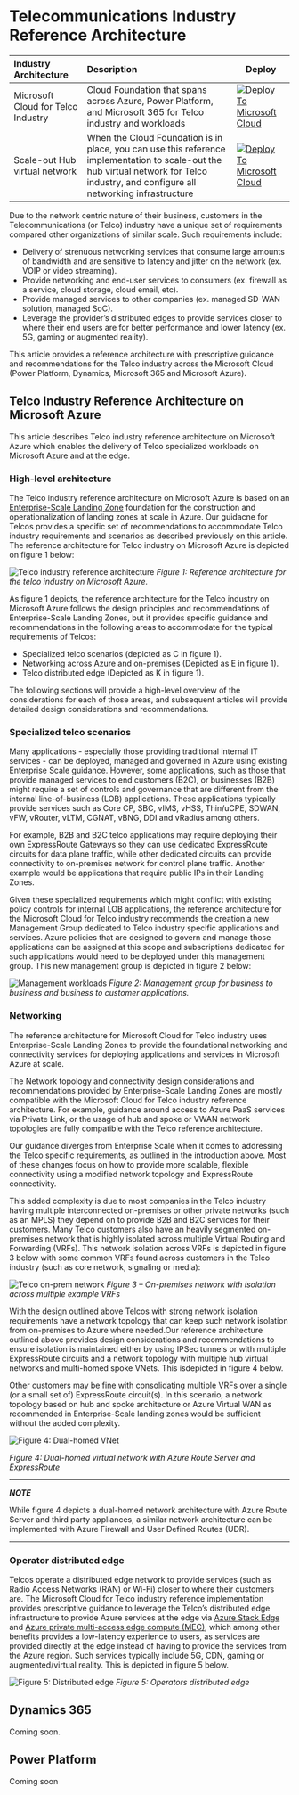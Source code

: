 # Telecommunications Industry Reference Architecture

| Industry Architecture | Description | Deploy |
|:----------------------|:------------|--------|
| Microsoft Cloud for Telco Industry | Cloud Foundation that spans across Azure, Power Platform, and Microsoft 365 for Telco industry and workloads |[![Deploy To Microsoft Cloud](../docs/deploytomicrosoftcloud.svg)](https://portal.azure.com/#blade/Microsoft_Azure_CreateUIDef/CustomDeploymentBlade/uri/https%3A%2F%2Fraw.githubusercontent.com%2FMicrosoft%2Findustry%2Fmain%2Ftelco%2Fri%2FtelcoArm.json/uiFormDefinitionUri/https%3A%2F%2Fraw.githubusercontent.com%2FMicrosoft%2Findustry%2Fmain%2Ftelco%2Fri%2Ftelco-portal.json)
| Scale-out Hub virtual network | When the Cloud Foundation is in place, you can use this reference implementation to scale-out the hub virtual network for Telco industry, and configure all networking infrastructure |[![Deploy To Microsoft Cloud](../docs/deploytomicrosoftcloud.svg)](https://portal.azure.com/#blade/Microsoft_Azure_CreateUIDef/CustomDeploymentBlade/uri/https%3A%2F%2Fraw.githubusercontent.com%2FMicrosoft%2Findustry%2Fmain%2Ftelco%2solutions%2FtelcoNetworking%2FtelcoNwArm.json/uiFormDefinitionUri/https%3A%2F%2Fraw.githubusercontent.com%2FMicrosoft%2Findustry%2Fmain%2Ftelco%2Fsolutions%2FtelcoNetworking%2FtelcoNw-portal.json)

Due to the network centric nature of their business, customers in the Telecommunications (or Telco) industry have a unique set of requirements compared other organizations of similar scale. Such requirements include:

* Delivery of strenuous networking services that consume large amounts of bandwidth and are sensitive to latency and jitter on the network (ex. VOIP or video streaming).
* Provide networking and end-user services to consumers (ex. firewall as a service, cloud storage, cloud email, etc).
* Provide managed services to other companies (ex. managed SD-WAN solution, managed SoC).
* Leverage the provider’s distributed edges to provide services closer to where their end users are for better performance and lower latency (ex. 5G, gaming or augmented reality).

This article provides a reference architecture with prescriptive guidance and recommendations for the Telco industry across the Microsoft Cloud (Power Platform, Dynamics, Microsoft 365 and Microsoft Azure).

## Telco Industry Reference Architecture on Microsoft Azure

This article describes Telco industry reference architecture on Microsoft Azure which enables the delivery of Telco specialized workloads on Microsoft Azure and at the edge.

### High-level architecture

The Telco industry reference architecture on Microsoft Azure is based on an [Enterprise-Scale Landing Zone](https://docs.microsoft.com/en-us/azure/cloud-adoption-framework/ready/enterprise-scale/architecture) foundation for the construction and operationalization of landing zones at scale in Azure.  Our guidacne for Telcos provides a specific set of recommendations to accommodate Telco industry requirements and scenarios as described previously on this article. The reference architecture for Telco industry on Microsoft Azure is depicted on figure 1 below:

![Telco industry reference architecture](./docs/telco-industry-reference-architecture.png)
_Figure 1: Reference architecture for the telco industry on Microsoft Azure._

As figure 1 depicts, the reference architecture for the Telco industry on Microsoft Azure follows the design principles and recommendations of Enterprise-Scale Landing Zones, but it provides specific guidance and recommendations in the following areas to accommodate for the typical requirements of Telcos:

* Specialized telco scenarios (depicted as C in figure 1).
* Networking across Azure and on-premises (Depicted as E in figure 1).
* Telco distributed edge (Depicted as K in figure 1).

The following sections will provide a high-level overview of the considerations for each of those areas, and subsequent articles will provide detailed design considerations and recommendations.

### Specialized telco scenarios

Many applications - especially those providing traditional internal IT services - can be deployed, managed and governed in Azure using existing Enterprise Scale guidance. However, some applications, such as those that provide managed services to end customers (B2C), or businesses (B2B) might require a set of controls and governance that are different from the internal line-of-business (LOB) applications. These applications typically provide services such as Core CP, SBC, vIMS, vHSS, Thin/uCPE, SDWAN, vFW, vRouter, vLTM, CGNAT, vBNG, DDI and vRadius among others.

For example, B2B and B2C telco applications may require deploying their own ExpressRoute Gateways so they can use dedicated ExpressRoute circuits for data plane traffic, while other dedicated circuits can provide connectivity to on-premises network for control plane traffic. Another example would be applications that require public IPs in their Landing Zones.

Given these specialized requirements which might conflict with existing policy controls for internal LOB applications, the reference architecture for the Microsoft Cloud for Telco industry recommends the creation a new Management Group dedicated to Telco industry specific applications and services. Azure policies that are designed to govern and manage those applications can be assigned at this scope and subscriptions dedicated for such applications would need to be deployed under this management group. This new management group is depicted in figure 2 below:

![Management workloads](./docs/management-group-telco.png)
_Figure 2: Management group for business to business and business to customer applications._

### Networking

The reference architecture for Microsoft Cloud for Telco industry uses Enterprise-Scale Landing Zones to provide the foundational networking and connectivity services for deploying applications and services in Microsoft Azure at scale.

The Network topology and connectivity design considerations and recommendations provided by Enterprise-Scale Landing Zones are mostly compatible with the Microsoft Cloud for Telco industry reference architecture. For example, guidance around access to Azure PaaS services via Private Link, or the usage of hub and spoke or VWAN network topologies are fully compatible with the Telco reference architecture.

Our guidance diverges from Enterprise Scale when it comes to addressing the Telco specific requirements, as outlined in the introduction above.  Most of these changes focus on how to provide more scalable, flexible connectivity using a modified network topology and ExpressRoute connectivity.

This added complexity is due to most companies in the Telco industry having multiple interconnected on-premises or other private networks (such as an MPLS) they depend on to provide B2B and B2C services for their customers. Many Telco customers also have an heavily segmented on-premises network that is highly isolated across multiple Virtual Routing and Forwarding (VRFs). This network isolation across VRFs is depicted in figure 3 below with some common VRFs found across customers in the Telco industry (such as core network, signaling or media):

![Telco on-prem network](./docs/telco-onprem.png)
_Figure 3 – On-premises network with isolation across multiple example VRFs_

With the design outlined above Telcos with strong network isolation requirements have a network topology that can keep such network isolation from on-premises to Azure where needed.Our reference architecture outlined above provides design considerations and recommendations to ensure isolation is maintained either by using IPSec tunnels or with multiple ExpressRoute circuits and a network topology with multiple hub virtual networks and multi-homed spoke VNets.  This isdepicted in figure 4 below.

Other customers may be fine with consolidating multiple VRFs over a single (or a small set of) ExpressRoute circuit(s). In this scenario, a network topology based on hub and spoke architecture or Azure Virtual WAN as recommended in Enterprise-Scale landing zones would be sufficient without the added complexity.

![Figure 4: Dual-homed VNet](./docs/dual-homed-topology-expressroute.png)

_Figure 4: Dual-homed virtual network with Azure Route Server and ExpressRoute_

---
***NOTE***

While figure 4 depicts a dual-homed network architecture with Azure Route Server and third party appliances, a similar network architecture can be implemented with Azure Firewall and User Defined Routes (UDR).

---

### Operator distributed edge

Telcos operate a distributed edge network to provide services (such as Radio Access Networks (RAN) or Wi-Fi) closer to where their customers are. The Microsoft Cloud for Telco industry reference implementation provides prescriptive guidance to leverage the Telco’s distributed edge infrastructure to provide Azure services at the edge via [Azure Stack Edge](https://docs.microsoft.com/en-us/azure/databox-online/) and [Azure private multi-access edge compute (MEC)](https://docs.microsoft.com/en-us/azure/private-multi-access-edge-compute-mec/overview), which among other benefits provides a low-latency experience to users, as services are provided directly at the edge instead of having to provide the services from the Azure region. Such services typically include 5G, CDN, gaming or augmented/virtual reality. This is depicted in figure 5 below.

![Figure 5: Distributed edge](./docs/telco-industry-edge.png)
_Figure 5: Operators distributed edge_

## Dynamics 365

Coming soon.

## Power Platform

Coming soon
